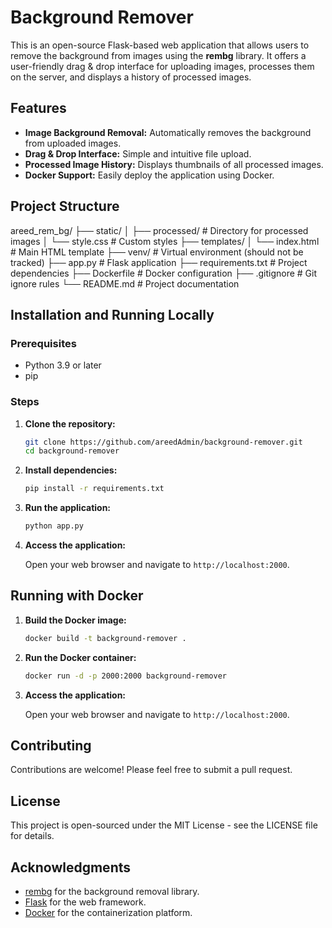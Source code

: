 # Background Remover

This is an open-source Flask-based web application that allows users to remove the background from images using the **rembg** library. It offers a user-friendly drag & drop interface for uploading images, processes them on the server, and displays a history of processed images.

## Features

- **Image Background Removal:** Automatically removes the background from uploaded images.
- **Drag & Drop Interface:** Simple and intuitive file upload.
- **Processed Image History:** Displays thumbnails of all processed images.
- **Docker Support:** Easily deploy the application using Docker.

## Project Structure
areed_rem_bg/
├── static/
│   ├── processed/    # Directory for processed images
│   └── style.css     # Custom styles
├── templates/
│   └── index.html    # Main HTML template
├── venv/             # Virtual environment (should not be tracked)
├── app.py            # Flask application
├── requirements.txt  # Project dependencies
├── Dockerfile        # Docker configuration
├── .gitignore        # Git ignore rules
└── README.md         # Project documentation

## Installation and Running Locally

### Prerequisites

- Python 3.9 or later
- pip

### Steps

1. **Clone the repository:**

   ```bash
   git clone https://github.com/areedAdmin/background-remover.git
   cd background-remover

2. **Install dependencies:**

   ```bash
   pip install -r requirements.txt
   ```

3. **Run the application:**

   ```bash
   python app.py
   ```

4. **Access the application:**

   Open your web browser and navigate to `http://localhost:2000`.

## Running with Docker

1. **Build the Docker image:**

   ```bash
   docker build -t background-remover .
   ```

2. **Run the Docker container:**

   ```bash
   docker run -d -p 2000:2000 background-remover
   ```

3. **Access the application:**

   Open your web browser and navigate to `http://localhost:2000`.

## Contributing

Contributions are welcome! Please feel free to submit a pull request.

## License
This project is open-sourced under the MIT License - see the LICENSE file for details.

## Acknowledgments
- [rembg](https://github.com/danielgatis/rembg) for the background removal library.
- [Flask](https://flask.palletsprojects.com/) for the web framework.
- [Docker](https://www.docker.com/) for the containerization platform.